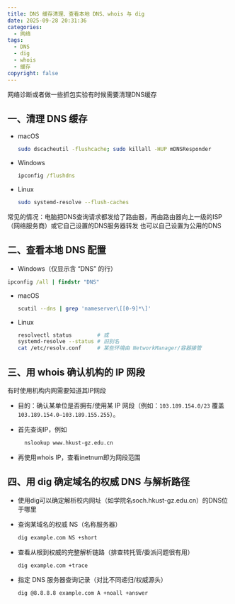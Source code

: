 ```yaml
---
title: DNS 缓存清理、查看本地 DNS、whois 与 dig
date: 2025-09-28 20:31:36
categories:
  - 网络
tags:
  - DNS
  - dig
  - whois
  - 缓存
copyright: false
---
```


网络诊断或者做一些抓包实验有时候需要清理DNS缓存

## 一、清理 DNS 缓存

- macOS
  ```bash
  sudo dscacheutil -flushcache; sudo killall -HUP mDNSResponder
  ```

- Windows
  ```cmd
  ipconfig /flushdns
  ```

- Linux
  ```bash
  sudo systemd-resolve --flush-caches
  ```

 常见的情况：电脑把DNS查询请求都发给了路由器，再由路由器向上一级的ISP（网络服务商）或它自己设置的DNS服务器转发
 也可以自己设置为公用的DNS

 ## 二、查看本地 DNS 配置

 - Windows（仅显示含 “DNS” 的行）
  ```cmd
  ipconfig /all | findstr "DNS"
  ```

- macOS
  ```bash
  scutil --dns | grep 'nameserver\[[0-9]*\]'
  ```

- Linux
  ```bash
  resolvectl status        # 或
  systemd-resolve --status # 旧别名
  cat /etc/resolv.conf     # 某些环境由 NetworkManager/容器接管
  ```

## 三、用 whois 确认机构的 IP 网段

有时使用机构内网需要知道其IP网段

- 目的：确认某单位是否拥有/使用某 IP 网段（例如：`103.189.154.0/23` 覆盖 `103.189.154.0–103.189.155.255`）。

- 首先查询IP，例如
  ```bash
    nslookup www.hkust-gz.edu.cn
    ```
- 再使用whois IP，查看inetnum即为网段范围

## 四、用 dig 确定域名的权威 DNS 与解析路径

- 使用dig可以确定解析校内网址（如学院名soch.hkust-gz.edu.cn）的DNS位于哪里

- 查询某域名的权威 NS（名称服务器）
  ```bash
  dig example.com NS +short
  ```
- 查看从根到权威的完整解析链路（排查转托管/委派问题很有用）
  ```bash
  dig example.com +trace
  ```
- 指定 DNS 服务器查询记录（对比不同递归/权威源头）
  ```bash
  dig @8.8.8.8 example.com A +noall +answer
  ```